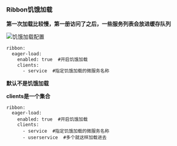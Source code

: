 ### Ribbon饥饿加载



**第一次加载比较慢，第一册访问了之后，一些服务列表会放进缓存队列**



![饥饿加载配置](E:\笔记整理\微服务技术\图解\饥饿加载配置.png)

```xml
ribbon:
  eager-load:
    enabled: true  #开启饥饿加载
    clients:
      - service  #指定饥饿加载的微服务名称
```

**默认不是饥饿加载**

**clients是一个集合**



```
ribbon:
  eager-load:
    enabled: true  #开启饥饿加载
    clients:
      - service  #指定饥饿加载的微服务名称
      - userservice  #多个就这样加载进去
```

